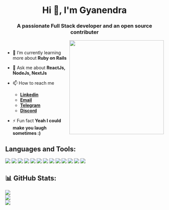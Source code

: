 <h1 align="center">Hi 👋, I'm Gyanendra</h1>
<h3 align="center">A passionate Full Stack developer and an open source contributer</h3>


<img src="https://github.githubassets.com/images/modules/site/home-campaign/astrocat.png" height="300px" align="right" />
<br>

- 🌱 I’m currently learning more about **Ruby on Rails**

- 💬 Ask me about **ReactJs, NodeJs, NextJs**

- 📫 How to reach me 
    - <a href="https://www.linkedin.com/in/gyanendra-tiwari-9278b0228/" target="_blank"> **Linkedin** </a>
    - <a href="mailto:mrgyan432@gmail.com" target="_blank"> **Email** </a>
    - <a href="https://telegram.me/Noobmaster_432" target="_blank"> **Telegram** </a>
    - <a href="https://discordapp.com/users/926492611794067516" target="_blank"> **Discord** </a>

- ⚡ Fun fact **Yeah I could make you laugh sometimes :)**


## Languages and Tools:

<p align="left">  
<img  src="https://readme-components.vercel.app/api?component=logo&fill=black&logo=react&animation=spin&svgfill=15d8fe">  
<img  src="https://readme-components.vercel.app/api?component=logo&fill=black&logo=next.js&svgfill=ffffff">
<img  src="https://readme-components.vercel.app/api?component=logo&fill=black&logo=node.js&svgfill=659b60">
<img  src="https://readme-components.vercel.app/api?component=logo&fill=black&logo=javascript&svgfill=f6df1c">
<img  src="https://readme-components.vercel.app/api?component=logo&fill=black&logo=CSS3&svgfill=264de4">
<img  src="https://readme-components.vercel.app/api?component=logo&fill=black&logo=tailwindcss&svgfill=028dd1">
<img  src="https://readme-components.vercel.app/api?component=logo&fill=black&logo=bootstrap&svgfill=563d7c">
<img  src="https://readme-components.vercel.app/api?component=logo&fill=black&logo=html5&svgfill=e34c26">
<img  src="https://readme-components.vercel.app/api?component=logo&fill=black&logo=mongodb&svgfill=659b60">
<img  src="https://readme-components.vercel.app/api?component=logo&fill=black&logo=mysql&svgfill=028dd1">
<img  src="https://readme-components.vercel.app/api?component=logo&fill=black&logo=github">
<img  src="https://readme-components.vercel.app/api?component=logo&fill=black&logo=typescript&svgfill=264de4">
<img  src="https://readme-components.vercel.app/api?component=logo&fill=black&logo=express.js&svgfill=2d79c7">
</p>  


## 📊 GitHub Stats:

![](https://github-readme-stats.vercel.app/api?username=noobmaster432&theme=dark&hide_border=false&include_all_commits=false&count_private=false)<br/>
![](https://github-readme-streak-stats.herokuapp.com/?user=noobmaster432&theme=dark&hide_border=false)<br />
![](https://github-readme-stats.vercel.app/api/top-langs/?username=noobmaster432&theme=dark&hide_border=false&include_all_commits=false&count_private=false&layout=compact)

